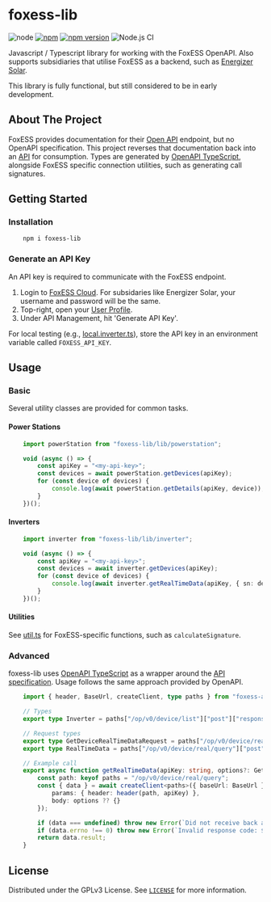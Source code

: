 # foxess-lib

![node](https://img.shields.io/node/v/foxess-lib)
[![npm](https://img.shields.io/npm/dt/foxess-lib.svg)](https://www.npmjs.com/package/foxess-lib)
[![npm version](https://badge.fury.io/js/foxess-lib.svg)](https://badge.fury.io/js/foxess-lib)
![Node.js CI](https://github.com/teh-hippo/foxess-lib/workflows/Node.js%20CI/badge.svg)

Javascript / Typescript library for working with the FoxESS OpenAPI.
Also supports subsidiaries that utilise FoxESS as a backend, such as [Energizer Solar](http://www.energizersolar.com).

This library is fully functional, but still considered to be in early development.

## About The Project

FoxESS provides documentation for their [Open API](https://www.foxesscloud.com/public/i18n/en/OpenApiDocument.html) endpoint, but no OpenAPI specification.
This project reverses that documentation back into an [API](./foxess-api.json) for consumption.
Types are generated by [OpenAPI TypeScript](https://openapi-ts.pages.dev/), alongside FoxESS specific connection utilities, such as generating call signatures.

## Getting Started

### Installation

```shell
    npm i foxess-lib
```

### Generate an API Key

An API key is required to communicate with the FoxESS endpoint.

1. Login to [FoxESS Cloud](https://www.foxesscloud.com). For subsidaries like Energizer Solar, your username and password will be the same.
1. Top-right, open your [User Profile](https://www.foxesscloud.com/user/center).
1. Under API Management, hit 'Generate API Key'.

For local testing (e.g., [local.inverter.ts](./tools/local.inverter.ts)), store the API key in an environment variable called `FOXESS_API_KEY`.

## Usage

### Basic

Several utility classes are provided for common tasks.

#### Power Stations

```typescript
    import powerStation from "foxess-lib/lib/powerstation";

    void (async () => {
        const apiKey = "<my-api-key>";
        const devices = await powerStation.getDevices(apiKey);
        for (const device of devices) {
            console.log(await powerStation.getDetails(apiKey, device));
        }
    })();
```

#### Inverters

```typescript
    import inverter from "foxess-lib/lib/inverter";

    void (async () => {
        const apiKey = "<my-api-key>";
        const devices = await inverter.getDevices(apiKey);
        for (const device of devices) {
            console.log(await inverter.getRealTimeData(apiKey, { sn: device.deviceSN }));
        }
    })();
```

#### Utilities

See [util.ts](src/util.ts) for FoxESS-specific functions, such as `calculateSignature`.

### Advanced

foxess-lib uses [OpenAPI TypeScript](https://openapi-ts.pages.dev/) as a wrapper around the [API specification](./foxess-api.json).
Usage follows the same approach provided by OpenAPI.

```typescript
    import { header, BaseUrl, createClient, type paths } from "foxess-api";

    // Types
    export type Inverter = paths["/op/v0/device/list"]["post"]["responses"]["200"]["content"]["application/json"]["result"]["data"][0];

    // Request types
    export type GetDeviceRealTimeDataRequest = paths["/op/v0/device/real/query"]["post"]["requestBody"]["content"]["application/json"];
    export type RealTimeData = paths["/op/v0/device/real/query"]["post"]["responses"]["200"]["content"]["application/json"]["result"][0];

    // Example call
    export async function getRealTimeData(apiKey: string, options?: GetDeviceRealTimeDataRequest): Promise<RealTimeData[] | undefined> {
        const path: keyof paths = "/op/v0/device/real/query";
        const { data } = await createClient<paths>({ baseUrl: BaseUrl }).POST(path, {
            params: { header: header(path, apiKey) },
            body: options ?? {}
        });

        if (data === undefined) throw new Error(`Did not receive back any data.`);
        if (data.errno !== 0) throw new Error(`Invalid response code: ${data.errno.toString()}`);
        return data.result;
    }
```

## License

Distributed under the GPLv3 License. See [`LICENSE`](./LICENSE) for more information.
